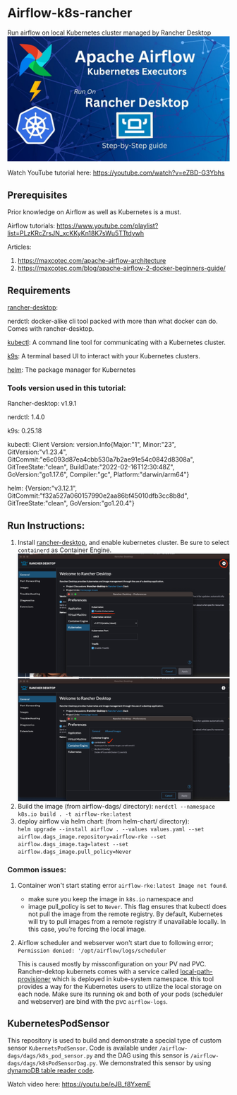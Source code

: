 # Airflow-k8s-rancher
Run airflow on local Kubernetes cluster managed by Rancher Desktop
<img src="airflow-k8s-rancher.jpg"/>

Watch YouTube tutorial here: https://youtube.com/watch?v=eZBD-G3Ybhs

## Prerequisites 
Prior knowledge on Airflow as well as Kubernetes is a must. 

Airflow tutorials: https://www.youtube.com/playlist?list=PLzKRcZrsJN_xcKKyKn18K7sWu5TTtdywh

Articles: 
1. https://maxcotec.com/apache-airflow-architecture
2. https://maxcotec.com/blog/apache-airflow-2-docker-beginners-guide/

## Requirements 

[rancher-desktop](https://rancherdesktop.io/): 

nerdctl: docker-alike cli tool packed with more than what docker can do. Comes with rancher-desktop. 

[kubectl](https://kubernetes.io/docs/tasks/tools): A command line tool for communicating with a Kubernetes cluster.

[k9s](https://k9scli.io/topics/install): A terminal based UI to interact with your Kubernetes clusters.

[helm](https://helm.sh/): The package manager for Kubernetes

###  Tools version used in this tutorial: 
Rancher-desktop: v1.9.1

nerdctl:  1.4.0

k9s: 0.25.18

kubectl: Client Version: version.Info{Major:"1", Minor:"23", GitVersion:"v1.23.4", GitCommit:"e6c093d87ea4cbb530a7b2ae91e54c0842d8308a", GitTreeState:"clean", BuildDate:"2022-02-16T12:30:48Z", GoVersion:"go1.17.6", Compiler:"gc", Platform:"darwin/arm64"}

helm: {Version:"v3.12.1", GitCommit:"f32a527a060157990e2aa86bf45010dfb3cc8b8d", GitTreeState:"clean", GoVersion:"go1.20.4"}

## Run Instructions:

1. Install [rancher-desktop](https://rancherdesktop.io/), and enable kubernetes cluster. Be sure to select `containerd` as Container Engine.
![](k8s%20enabled.png)
![](containerd%20enabled.png)
2. Build the image (from airflow-dags/ directory): `nerdctl --namespace k8s.io build . -t airflow-rke:latest`
3. deploy airflow via helm chart: (from helm-chart/ directory):  
`helm upgrade --install airflow . --values values.yaml --set airflow.dags_image.repository=airflow-rke --set airflow.dags_image.tag=latest --set airflow.dags_image.pull_policy=Never`

### Common issues:
1. Container won't start stating error `airflow-rke:latest Image not found`.

   * make sure you keep the image in `k8s.io` namespace and 
   * image pull_policy is set to `Never`. This flag ensures that kubectl does not pull the image from the remote registry. 
By default, Kubernetes will try to pull images from a remote registry if unavailable locally. In this case, you’re forcing the local image.

2. Airflow scheduler and webserver won't start due to following error; `Permission denied: '/opt/airflow/logs/scheduler`

    This is caused mostly by missconfiguration on your PV nad PVC.  Rancher-dektop kubernets comes with a service called
    [local-path-provisioner](https://github.com/rancher/local-path-provisioner) which is deployed in kube-system namespace. 
    this tool provides a way for the Kubernetes users to utilize the local storage on each node. Make sure its running ok and 
    both of your pods (scheduler and webserver) are bind with the pvc `airflow-logs`.

## KubernetesPodSensor

This repository is used to build and demonstrate a special type of custom sensor `KubernetsPodSensor`. Code is available
under `/airflow-dags/dags/k8s_pod_sensor.py` and the DAG using this sensor is `/airflow-dags/dags/k8sPodSensorDag.py`.
We demonstrated this sensor by using [dynamoDB table reader code](https://github.com/maxcotec/dynamodb-readiness-check).

Watch video here: https://youtu.be/eJB_f8YxemE
